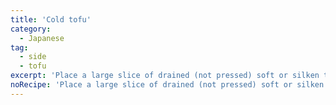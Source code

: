 ```yaml
---
title: 'Cold tofu'
category:
  - Japanese
tag:
  - side
  - tofu
excerpt: 'Place a large slice of drained (not pressed) soft or silken tofu on a plate. Add toppings such as green onions, bonito flakes, and grated ginger. Lightly drizzle soy sauce over right before eating. Additional topping ideas: tomato, cucumbers, corn, other veggies, crab meat, furikake.'
noRecipe: 'Place a large slice of drained (not pressed) soft or silken tofu on a plate. Add toppings such as green onions, bonito flakes, and grated ginger. Lightly drizzle soy sauce over right before eating. Additional topping ideas: tomato, cucumbers, corn, other veggies, crab meat, furikake.'
---
```

